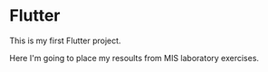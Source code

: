 # Flutter
This is my first Flutter project.

Here I'm going to place my resoults from MIS laboratory exercises.